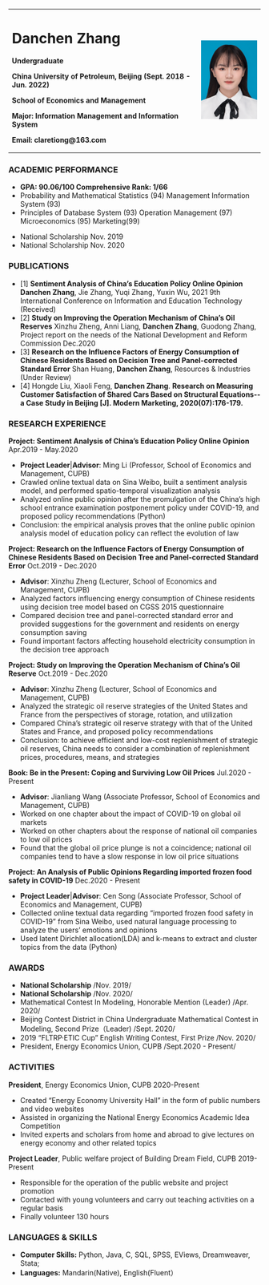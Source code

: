 <table border="0">
  <tr>
    <td width="75%">
      <h1>Danchen Zhang</h1>
      <p><b>Undergraduate</b></p>
      <p><b>China University of Petroleum, Beijing (Sept. 2018 - Jun. 2022)</b></p>
      <p><b>School of Economics and Management</b></p>
      <p><b>Major: Information Management and Information System</b></p>
      <p><b>Email: claretiong@163.com</b></p>
    </td>
    <td width="25%">
      <img src="/zhengjianzhao.jpg" width="100%">     
    </td>
  </tr>
</table>

### ACADEMIC PERFORMANCE
* **GPA: 90.06/100   Comprehensive Rank: 1/66**
* Probability and Mathematical Statistics (94)  Management Information System (93) 
* Principles of Database System (93)  Operation Management (97)  Microeconomics (95)  Marketing(99)
- National Scholarship                                                               Nov. 2019
- National Scholarship                                                               Nov. 2020

### PUBLICATIONS
- [1]	**Sentiment Analysis of China’s Education Policy Online Opinion**
  **Danchen Zhang**, Jie Zhang, Yuqi Zhang, Yuxin Wu, 2021 9th International Conference on Information and     Education Technology (Received)
- [2]	**Study on Improving the Operation Mechanism of China’s Oil Reserves**
  Xinzhu Zheng, Anni Liang, **Danchen Zhang**, Guodong Zhang, Project report on the needs of the National Development and Reform Commission Dec.2020
- [3]	**Research on the Influence Factors of Energy Consumption of Chinese Residents Based on Decision Tree and Panel-corrected Standard Error**
  Shan Huang, **Danchen Zhang**, Resources & Industries (Under Review)
- [4]	Hongde Liu, Xiaoli Feng, **Danchen Zhang**. **Research on Measuring Customer Satisfaction of Shared Cars Based on Structural Equations--a Case Study in Beijing [J]. Modern Marketing, 2020(07):176-179.**

### RESEARCH EXPERIENCE  
**Project: Sentiment Analysis of China’s Education Policy Online Opinion**     Apr.2019 - May.2020
- **Project Leader**|**Advisor**: Ming Li (Professor, School of Economics and Management, CUPB)
- Crawled online textual data on Sina Weibo, built a sentiment analysis model, and performed spatio-temporal visualization analysis
- Analyzed online public opinion after the promulgation of the China’s high school entrance examination postponement policy under COVID-19, and proposed policy recommendations (Python)
- Conclusion: the empirical analysis proves that the online public opinion analysis model of education policy can reflect the evolution of law

**Project: Research on the Influence Factors of Energy Consumption of Chinese Residents Based on Decision Tree and Panel-corrected Standard Error**                                        Oct.2019 - Dec.2020
- **Advisor**: Xinzhu Zheng (Lecturer, School of Economics and Management, CUPB)
- Analyzed factors influencing energy consumption of Chinese residents using decision tree model based on CGSS 2015 questionnaire
- Compared decision tree and panel-corrected standard error and provided suggestions for the government and residents on energy consumption saving
- Found important factors affecting household electricity consumption in the decision tree approach

**Project: Study on Improving the Operation Mechanism of China’s Oil Reserve**   Oct.2019 - Dec.2020
- **Advisor**: Xinzhu Zheng (Lecturer, School of Economics and Management, CUPB)
- Analyzed the strategic oil reserve strategies of the United States and France from the perspectives of storage, rotation, and utilization
- Compared China’s strategic oil reserve strategy with that of the United States and France, and proposed policy recommendations
- Conclusion: to achieve efficient and low-cost replenishment of strategic oil reserves, China needs to consider a combination of replenishment prices, procedures, means, and strategies
   
**Book: Be in the Present: Coping and Surviving Low Oil Prices**                  Jul.2020 - Present
- **Advisor**: Jianliang Wang (Associate Professor, School of Economics and Management, CUPB)
- Worked on one chapter about the impact of COVID-19 on global oil markets
- Worked on other chapters about the response of national oil companies to low oil prices
- Found that the global oil price plunge is not a coincidence; national oil companies tend to have a slow response in low oil price situations

**Project: An Analysis of Public Opinions Regarding imported frozen food safety in COVID-19**  Dec.2020 - Present
- **Project Leader**|**Advisor**: Cen Song (Associate Professor, School of Economics and Management, CUPB)
- Collected online textual data regarding “imported frozen food safety in COVID-19” from Sina Weibo, used natural language processing to analyze the users’ emotions and opinions
- Used latent Dirichlet allocation(LDA) and k-means to extract and cluster topics from the data (Python)

### AWARDS
* **National Scholarship** /Nov. 2019/
* **National Scholarship** /Nov. 2020/
* Mathematical Contest In Modeling, Honorable Mention (Leader) /Apr. 2020/
* Beijing Contest District in China Undergraduate Mathematical Contest in Modeling, Second Prize（Leader) /Sept. 2020/
* 2019 “FLTRP·ETIC Cup” English Writing Contest, First Prize /Nov. 2020/
* President, Energy Economics Union, CUPB /Sept.2020 - Present/

### ACTIVITIES
**President**, Energy Economics Union, CUPB                                       2020-Present
- Created “Energy Economy University Hall” in the form of public numbers and video websites
- Assisted in organizing the National Energy Economics Academic Idea Competition
- Invited experts and scholars from home and abroad to give lectures on energy economy and other related topics

**Project Leader**, Public welfare project of Building Dream Field, CUPB                 2019-Present
- Responsible for the operation of the public website and project promotion 
- Contacted with young volunteers and carry out teaching activities on a regular basis
- Finally volunteer 130 hours

### LANGUAGES & SKILLS
* **Computer Skills:** Python, Java, C, SQL, SPSS, EViews, Dreamweaver, Stata;
* **Languages:** Mandarin(Native), English(Fluent）
